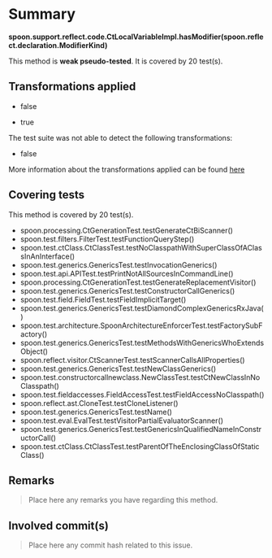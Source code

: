 # Summary
**spoon.support.reflect.code.CtLocalVariableImpl.hasModifier(spoon.reflect.declaration.ModifierKind)**

This method is **weak pseudo-tested**.
It is covered by 20 test(s). 


## Transformations applied

- false

- true


The test suite was not able to detect the following transformations:
 * false 


More information about the transformations applied can be found [here](https://github.com/STAMP-project/pitest-descartes)

## Covering tests
This method is covered by 20 test(s).
* spoon.processing.CtGenerationTest.testGenerateCtBiScanner()
* spoon.test.filters.FilterTest.testFunctionQueryStep()
* spoon.test.ctClass.CtClassTest.testNoClasspathWithSuperClassOfAClassInAnInterface()
* spoon.test.generics.GenericsTest.testInvocationGenerics()
* spoon.test.api.APITest.testPrintNotAllSourcesInCommandLine()
* spoon.processing.CtGenerationTest.testGenerateReplacementVisitor()
* spoon.test.generics.GenericsTest.testConstructorCallGenerics()
* spoon.test.field.FieldTest.testFieldImplicitTarget()
* spoon.test.generics.GenericsTest.testDiamondComplexGenericsRxJava()
* spoon.test.architecture.SpoonArchitectureEnforcerTest.testFactorySubFactory()
* spoon.test.generics.GenericsTest.testMethodsWithGenericsWhoExtendsObject()
* spoon.reflect.visitor.CtScannerTest.testScannerCallsAllProperties()
* spoon.test.generics.GenericsTest.testNewClassGenerics()
* spoon.test.constructorcallnewclass.NewClassTest.testCtNewClassInNoClasspath()
* spoon.test.fieldaccesses.FieldAccessTest.testFieldAccessNoClasspath()
* spoon.reflect.ast.CloneTest.testCloneListener()
* spoon.test.generics.GenericsTest.testName()
* spoon.test.eval.EvalTest.testVisitorPartialEvaluatorScanner()
* spoon.test.generics.GenericsTest.testGenericsInQualifiedNameInConstructorCall()
* spoon.test.ctClass.CtClassTest.testParentOfTheEnclosingClassOfStaticClass()


## Remarks
> Place here any remarks you have regarding this method.

## Involved commit(s)

> Place here any commit hash related to this issue.
